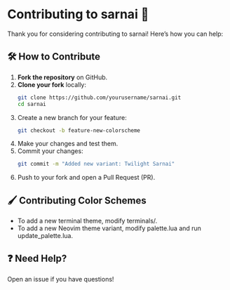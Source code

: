
# Contributing to sarnai 🌸

Thank you for considering contributing to sarnai! Here’s how you can help:

## 🛠 How to Contribute

1. **Fork the repository** on GitHub.
2. **Clone your fork** locally:
    ```bash
    git clone https://github.com/yourusername/sarnai.git
    cd sarnai
    ```
3. Create a new branch for your feature:
    ```bash
    git checkout -b feature-new-colorscheme
    ```
4. Make your changes and test them.
5. Commit your changes:
    ```bash
    git commit -m "Added new variant: Twilight Sarnai"
    ```
6. Push to your fork and open a Pull Request (PR).

## 🖌 Contributing Color Schemes
- To add a new terminal theme, modify terminals/.
- To add a new Neovim theme variant, modify palette.lua and run update_palette.lua.

## ❓ Need Help?

Open an issue if you have questions!
